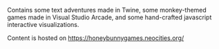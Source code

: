 Contains some text adventures made in Twine, some monkey-themed games made in Visual Studio Arcade, and some hand-crafted javascript interactive visualizations.

Content is hosted on https://honeybunnygames.neocities.org/
